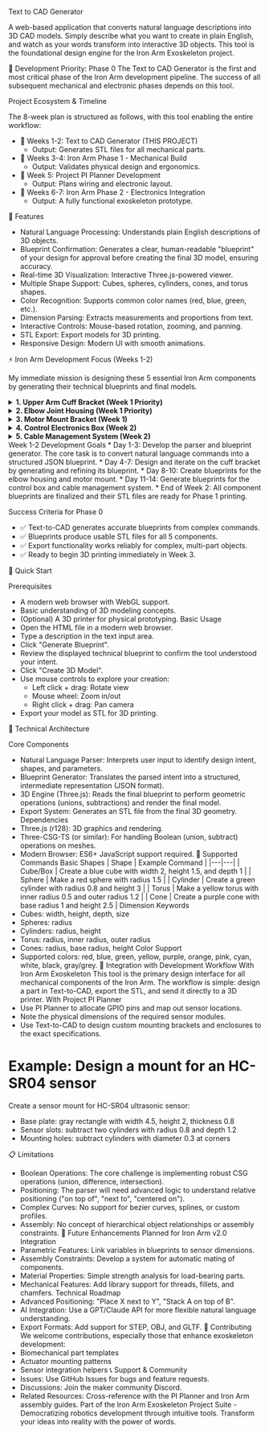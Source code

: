 Text to CAD Generator

A web-based application that converts natural language descriptions into 3D CAD models. Simply describe what you want to create in plain English, and watch as your words transform into interactive 3D objects.
This tool is the foundational design engine for the Iron Arm Exoskeleton project.

🎯 Development Priority: Phase 0
The Text to CAD Generator is the first and most critical phase of the Iron Arm development pipeline. The success of all subsequent mechanical and electronic phases depends on this tool.

Project Ecosystem & Timeline

The 8-week plan is structured as follows, with this tool enabling the entire workflow:

 * 📅 Weeks 1-2: Text to CAD Generator (THIS PROJECT)
   * Output: Generates STL files for all mechanical parts.
 * 📅 Weeks 3-4: Iron Arm Phase 1 - Mechanical Build
   * Output: Validates physical design and ergonomics.
 * 📅 Week 5: Project PI Planner Development
   * Output: Plans wiring and electronic layout.
 * 📅 Weeks 6-7: Iron Arm Phase 2 - Electronics Integration
   * Output: A fully functional exoskeleton prototype.

🚀 Features

 * Natural Language Processing: Understands plain English descriptions of 3D objects.
 * Blueprint Confirmation: Generates a clear, human-readable "blueprint" of your design for approval before creating the final 3D model, ensuring accuracy.
 * Real-time 3D Visualization: Interactive Three.js-powered viewer.
 * Multiple Shape Support: Cubes, spheres, cylinders, cones, and torus shapes.
 * Color Recognition: Supports common color names (red, blue, green, etc.).
 * Dimension Parsing: Extracts measurements and proportions from text.
 * Interactive Controls: Mouse-based rotation, zooming, and panning.
 * STL Export: Export models for 3D printing.
 * Responsive Design: Modern UI with smooth animations.

⚡ Iron Arm Development Focus (Weeks 1-2)

My immediate mission is designing these 5 essential Iron Arm components by generating their technical blueprints and final models.

<details>
<summary><strong>1. Upper Arm Cuff Bracket (Week 1 Priority)</strong></summary>
Create upper arm cuff bracket:
- Main body: gray box with width 12, height 4, depth 2.5
- Servo attachment flange: rectangle with width 6, height 2, thickness 0.8
- Padding channels: 2 grooves with width 1, depth 0.5 for foam
- Velcro mounting tabs: 4 rectangles with width 2, height 1, thickness 0.3

</details>
<details>
<summary><strong>2. Elbow Joint Housing (Week 1 Priority)</strong></summary>
Make precision elbow joint housing:
- Main housing: black cylinder with radius 3.5 and height 2.8
- Bearing races: 2 silver rings with outer radius 3.2, inner radius 2.8  
- Cable routing channels: 4 grooves with width 0.8, depth 0.5
- Mounting boss: cylinder with radius 1.5 and height 1.2

</details>
<details>
<summary><strong>3. Motor Mount Bracket (Week 1)</strong></summary>
Generate servo motor mounting system:
- Base plate: gray rectangle with width 4.5, height 6, thickness 1.2
- Motor cavity: rectangular cutout with width 2, height 4, depth 2.5
- Screw bosses: 4 cylinders with radius 0.3 and height 0.8
- Cable management clips: 2 hooks with radius 0.5

</details>
<details>
<summary><strong>4. Control Electronics Box (Week 2)</strong></summary>
Create control system enclosure:
- Main body: blue box with width 8, height 5, depth 3
- Lid: gray plate with width 8.2, height 5.2, thickness 0.5
- Button cutouts: 2 cylinders with radius 0.8 and depth 1
- LED windows: 3 cylinders with radius 0.3 and depth 0.2
- Ventilation slots: 6 rectangles with width 3, height 0.3

</details>
<details>
<summary><strong>5. Cable Management System (Week 2)</strong></summary>
Design cable routing components:
- Cable guide: gray cylinder with radius 1, height 2, wall thickness 0.3
- Strain relief: cone with base radius 1.2, tip radius 0.4, height 1.5  
- Mounting clips: 3 C-shaped brackets with width 1.5, height 1

</details>
Week 1-2 Development Goals
 * Day 1-3: Develop the parser and blueprint generator. The core task is to convert natural language commands into a structured JSON blueprint.
 * Day 4-7: Design and iterate on the cuff bracket by generating and refining its blueprint.
 * Day 8-10: Create blueprints for the elbow housing and motor mount.
 * Day 11-14: Generate blueprints for the control box and cable management system.
 * End of Week 2: All component blueprints are finalized and their STL files are ready for Phase 1 printing.

Success Criteria for Phase 0

 * ✅ Text-to-CAD generates accurate blueprints from complex commands.
 * ✅ Blueprints produce usable STL files for all 5 components.
 * ✅ Export functionality works reliably for complex, multi-part objects.
 * ✅ Ready to begin 3D printing immediately in Week 3.

🎯 Quick Start

Prerequisites
 * A modern web browser with WebGL support.
 * Basic understanding of 3D modeling concepts.
 * (Optional) A 3D printer for physical prototyping.
Basic Usage
 * Open the HTML file in a modern web browser.
 * Type a description in the text input area.
 * Click "Generate Blueprint".
 * Review the displayed technical blueprint to confirm the tool understood your intent.
 * Click "Create 3D Model".
 * Use mouse controls to explore your creation:
   * Left click + drag: Rotate view
   * Mouse wheel: Zoom in/out
   * Right click + drag: Pan camera
 * Export your model as STL for 3D printing.

🔬 Technical Architecture

Core Components
 * Natural Language Parser: Interprets user input to identify design intent, shapes, and parameters.
 * Blueprint Generator: Translates the parsed intent into a structured, intermediate representation (JSON format).
 * 3D Engine (Three.js): Reads the final blueprint to perform geometric operations (unions, subtractions) and render the final model.
 * Export System: Generates an STL file from the final 3D geometry.
Dependencies
 * Three.js (r128): 3D graphics and rendering.
 * Three-CSG-TS (or similar): For handling Boolean (union, subtract) operations on meshes.
 * Modern Browser: ES6+ JavaScript support required.
📝 Supported Commands
Basic Shapes
| Shape | Example Command |
|---|---|
| Cube/Box | Create a blue cube with width 2, height 1.5, and depth 1 |
| Sphere | Make a red sphere with radius 1.5 |
| Cylinder | Create a green cylinder with radius 0.8 and height 3 |
| Torus | Make a yellow torus with inner radius 0.5 and outer radius 1.2 |
| Cone | Create a purple cone with base radius 1 and height 2.5 |
Dimension Keywords
 * Cubes: width, height, depth, size
 * Spheres: radius
 * Cylinders: radius, height
 * Torus: radius, inner radius, outer radius
 * Cones: radius, base radius, height
Color Support
 * Supported colors: red, blue, green, yellow, purple, orange, pink, cyan, white, black, gray/grey.
🔧 Integration with Development Workflow
With Iron Arm Exoskeleton
This tool is the primary design interface for all mechanical components of the Iron Arm. The workflow is simple: design a part in Text-to-CAD, export the STL, and send it directly to a 3D printer.
With Project PI Planner
 * Use PI Planner to allocate GPIO pins and map out sensor locations.
 * Note the physical dimensions of the required sensor modules.
 * Use Text-to-CAD to design custom mounting brackets and enclosures to the exact specifications.
<!-- end list -->
# Example: Design a mount for an HC-SR04 sensor
Create a sensor mount for HC-SR04 ultrasonic sensor:
- Base plate: gray rectangle with width 4.5, height 2, thickness 0.8
- Sensor slots: subtract two cylinders with radius 0.8 and depth 1.2
- Mounting holes: subtract cylinders with diameter 0.3 at corners

📋 Limitations
 * Boolean Operations: The core challenge is implementing robust CSG operations (union, difference, intersection).
 * Positioning: The parser will need advanced logic to understand relative positioning ("on top of", "next to", "centered on").
 * Complex Curves: No support for bezier curves, splines, or custom profiles.
 * Assembly: No concept of hierarchical object relationships or assembly constraints.
🔮 Future Enhancements
Planned for Iron Arm v2.0 Integration
 * Parametric Features: Link variables in blueprints to sensor dimensions.
 * Assembly Constraints: Develop a system for automatic mating of components.
 * Material Properties: Simple strength analysis for load-bearing parts.
 * Mechanical Features: Add library support for threads, fillets, and chamfers.
Technical Roadmap
 * Advanced Positioning: "Place X next to Y", "Stack A on top of B".
 * AI Integration: Use a GPT/Claude API for more flexible natural language understanding.
 * Export Formats: Add support for STEP, OBJ, and GLTF.
🤝 Contributing
We welcome contributions, especially those that enhance exoskeleton development:
 * Biomechanical part templates
 * Actuator mounting patterns
 * Sensor integration helpers
📞 Support & Community
 * Issues: Use GitHub Issues for bugs and feature requests.
 * Discussions: Join the maker community Discord.
 * Related Resources: Cross-reference with the PI Planner and Iron Arm assembly guides.
Part of the Iron Arm Exoskeleton Project Suite - Democratizing robotics development through intuitive tools.
Transform your ideas into reality with the power of words.
